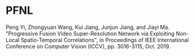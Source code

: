 # PFNL

Peng Yi, Zhongyuan Wang, Kui Jiang, Junjun Jiang, and Jiayi Ma. "Progressive Fusion Video Super-Resolution Network via Exploiting Non-Local Spatio-Temporal Correlations",  in Proceedings of IEEE International Conference on Computer Vision (ICCV), pp. 3016-3115, Oct. 2019.
